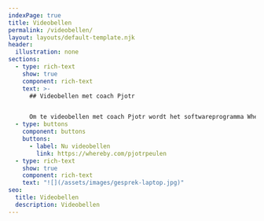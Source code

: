 ```yaml
---
indexPage: true
title: Videobellen
permalink: /videobellen/
layout: layouts/default-template.njk
header:
  illustration: none
sections:
  - type: rich-text
    show: true
    component: rich-text
    text: >-
      ## Videobellen met coach Pjotr


      Om te videobellen met coach Pjotr wordt het softwareprogramma Whereby gebruikt. Gebruik onderstaande knop of kopieer en plak deze link in een nieuw tabblad: <https://whereby.com/pjotrpeulen>
  - type: buttons
    component: buttons
    buttons:
      - label: Nu videobellen
        link: https://whereby.com/pjotrpeulen
  - type: rich-text
    show: true
    component: rich-text
    text: "![](/assets/images/gesprek-laptop.jpg)"
seo:
  title: Videobellen
  description: Videobellen
---
```

